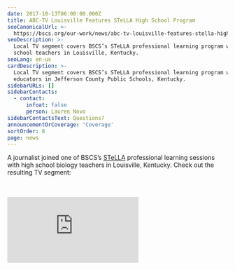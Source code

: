 ```yaml
---
date: 2017-10-13T06:00:00.000Z
title: ABC-TV Louisville Features STeLLA High School Program
seoCanonicalUrl: >-
  https://bscs.org/our-work/news/abc-tv-louisville-features-stella-high-school-program
seoDescription: >-
  Local TV segment covers BSCS’s STeLLA professional learning program with high
  school teachers in Louisville, Kentucky.
seoLang: en-us
cardDescription: >-
  Local TV segment covers BSCS’s STeLLA professional learning program with
  educators in Jefferson County Public Schools, Kentucky.
sidebarURLs: []
sidebarContacts:
  - contact:
      infoat: false
      person: Lauren Novo
sidebarContactsText: Questions?
announcementOrCoverage: 'Coverage'
sortOrder: 8
page: news
---
```

A journalist joined one of BSCS’s [STeLLA](https://bscs.org/our-work/rd-programs/stella-science-teachers-learning-from-lesson-analysis) professional learning sessions with high school biology teachers in Louisville, Kentucky. Check out the resulting TV segment:

<div class="row justify-content-center" style="margin-bottom: 3rem; margin-top: 3rem;">
  <div class="col-10 col-xl-8">
    <div class='embed-container'>
      <iframe class="video-responsive" src="https://player.vimeo.com/video/331304857" frameborder="0" webkitallowfullscreen mozallowfullscreen allowfullscreen></iframe>
    </div>
  </div>
</div>
